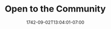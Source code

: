 ---
title: "Open to the Community"
date: 1742-09-02T13:04:01-07:00
draft: false

image: makerspace-2024x1518.jpeg

subTitle: Use our fully-equipped shop

alt: "RCMakes Community Makerspace"

---